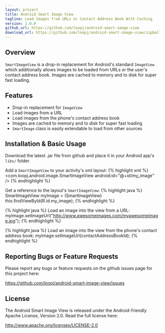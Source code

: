 ```yaml
---
layout: project
title: Android Smart Image View
tagline: Load Images from URLs or Contact Address Book With Caching
version: 1.0.0
github_url: https://github.com/loopj/android-smart-image-view
download_url: https://github.com/loopj/android-smart-image-view/zipball/android-smart-image-view-1.0.0.jar
---
```



Overview
--------
`SmartImageView` is a drop-in replacement for Android's standard `ImageView`
which additionally allows images to be loaded from URLs or the user's contact
address book. Images are cached to memory and to disk for super fast loading.


Features
--------
- Drop-in replacement for `ImageView`
- Load images from a URL
- Load images from the phone's contact address book
- Images are cached to memory and to disk for super fast loading
- `SmartImage` class is easily extendable to load from other sources


Installation & Basic Usage
--------------------------
Download the latest .jar file from github and place it in your Android app's
`libs/` folder.

Add a `SmartImageView` to your activity's xml layout:
{% highlight xml %}
<com.loopj.android.image.SmartImageView
    android:id="@+id/my_image" />
{% endhighlight %}

Get a reference to the layout's `SmartImageView`:
{% highlight java %}
SmartImageView myImage = (SmartImageView) this.findViewById(R.id.my_image);
{% endhighlight %}

{% highlight java %}
Load an image into the view from a URL:
myImage.setImageUrl("http://www.awesomeimages.com/myawesomeimage.jpg");
{% endhighlight %}

{% highlight java %}
Load an image into the view from the phone's contact address book:
myImage.setImageUrl(contactAddressBookId);
{% endhighlight %}


Reporting Bugs or Feature Requests
----------------------------------
Please report any bugs or feature requests on the github issues page for this
project here:

<https://github.com/loopj/android-smart-image-view/issues>


License
-------
The Android Smart Image View is released under the Android-friendly
Apache License, Version 2.0. Read the full license here:

<http://www.apache.org/licenses/LICENSE-2.0>
